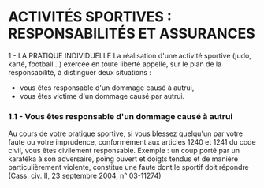 # ACTIVITÉS SPORTIVES : RESPONSABILITÉS ET ASSURANCES

1 - LA PRATIQUE INDIVIDUELLE
La réalisation d'une activité sportive (judo, karté, football...)
exercée en toute liberté appelle, sur le plan de la responsabilité, à distinguer deux situations  :

* vous êtes responsable d'un dommage causé à autrui,
* vous êtes victime d'un dommage causé par autrui.

### 1.1 - Vous êtes responsable d'un dommage causé à autrui

Au cours de votre pratique sportive, si vous blessez quelqu'un par votre faute ou votre imprudence,
conformément aux articles 1240 et 1241 du code civil, vous êtes civilement responsable.
Exemple : un coup porté par un karatéka à son adversaire,
poing ouvert et doigts tendus et de manière particulièrement violente,
constitue une faute dont le sportif doit répondre (Cass. civ. II, 23 septembre 2004, n° 03-11274)